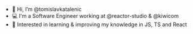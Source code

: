 - 👋 Hi, I’m @tomislavkatalenic
- 💻 I'm a Software Engineer working at @reactor-studio & @kiwicom
- 🌱 Interested in learning & improving my knowledge in JS, TS and React

<!---
tomislavkatalenic/tomislavkatalenic is a ✨ special ✨ repository because its `README.md` (this file) appears on your GitHub profile.
You can click the Preview link to take a look at your changes.
--->
